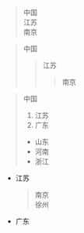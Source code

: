 > 中国  
> 江苏  
> 南京

> 中国
> > 江苏
> > > 南京

> 中国
> 1. 江苏
> 2. 广东
> + 山东
> + 河南
> + 浙江

* 江苏
    > 南京  
    > 徐州
* 广东
